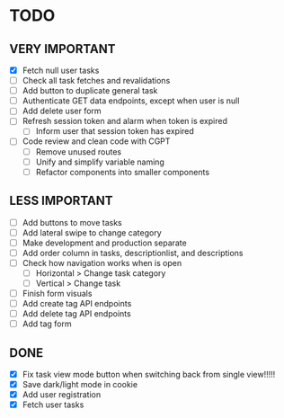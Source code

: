 # TODO

## VERY IMPORTANT

- [x] Fetch null user tasks
- [ ] Check all task fetches and revalidations
- [ ] Add button to duplicate general task
- [ ] Authenticate GET data endpoints, except when user is null
- [ ] Add delete user form
- [ ] Refresh session token and alarm when token is expired
  - [ ] Inform user that session token has expired
- [ ] Code review and clean code with CGPT
  - [ ] Remove unused routes
  - [ ] Unify and simplify variable naming
  - [ ] Refactor components into smaller components

## LESS IMPORTANT

- [ ] Add buttons to move tasks
- [ ] Add lateral swipe to change category
- [ ] Make development and production separate
- [ ] Add order column in tasks, descriptionlist, and descriptions
- [ ] Check how navigation works when is open
  - [ ] Horizontal > Change task category
  - [ ] Vertical > Change task
- [ ] Finish form visuals
- [ ] Add create tag API endpoints
- [ ] Add delete tag API endpoints
- [ ] Add tag form

## DONE

- [x] Fix task view mode button when switching back from single view!!!!!
- [x] Save dark/light mode in cookie
- [x] Add user registration
- [x] Fetch user tasks

